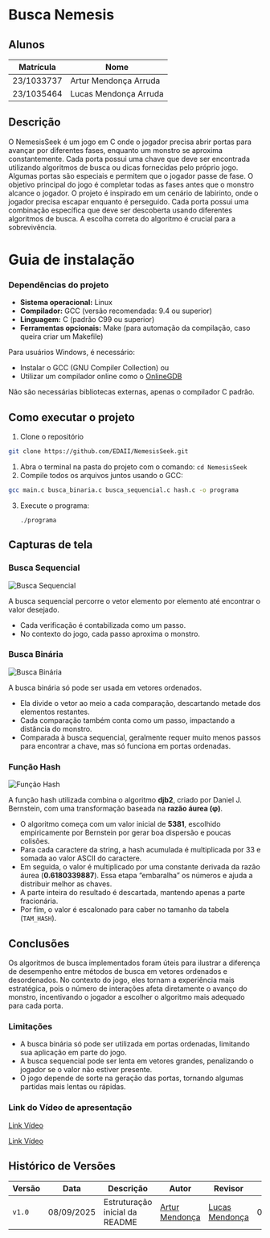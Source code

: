 # Busca Nemesis

## Alunos  
| Matrícula | Nome |  
|-----------------------|---------------------|  
| 23/1033737 | Artur Mendonça Arruda |  
| 23/1035464 | Lucas Mendonça Arruda |  

## Descrição

O NemesisSeek é um jogo em C onde o jogador precisa abrir portas para avançar por diferentes fases, enquanto um monstro se aproxima constantemente. Cada porta possui uma chave que deve ser encontrada utilizando algoritmos de busca ou dicas fornecidas pelo próprio jogo. Algumas portas são especiais e permitem que o jogador passe de fase. O objetivo principal do jogo é completar todas as fases antes que o monstro alcance o jogador.
O projeto é inspirado em um cenário de labirinto, onde o jogador precisa escapar enquanto é perseguido. Cada porta possui uma combinação específica que deve ser descoberta usando diferentes algoritmos de busca. A escolha correta do algoritmo é crucial para a sobrevivência.

# Guia de instalação

### Dependências do projeto

- **Sistema operacional:** Linux
- **Compilador:** GCC (versão recomendada: 9.4 ou superior)
- **Linguagem:** C (padrão C99 ou superior)
- **Ferramentas opcionais:** Make (para automação da compilação, caso queira criar um Makefile)

Para usuários Windows, é necessário:
- Instalar o GCC (GNU Compiler Collection) ou
- Utilizar um compilador online como o [OnlineGDB](https://www.onlinegdb.com/)

Não são necessárias bibliotecas externas, apenas o compilador C padrão.  


## Como executar o projeto
1. Clone o repositório
```bash
git clone https://github.com/EDAII/NemesisSeek.git
```
1. Abra o terminal na pasta do projeto com o comando: `cd NemesisSeek`  
2. Compile todos os arquivos juntos usando o GCC:

```bash
gcc main.c busca_binaria.c busca_sequencial.c hash.c -o programa
```
3. Execute o programa:
   ```
   ./programa
   ```

## Capturas de tela

### Busca Sequencial

![Busca Sequencial](https://raw.githubusercontent.com/EDAII/Busca_Nemesis/refs/heads/master/assets/algoritmos/busca_sequencial.png)  

A busca sequencial percorre o vetor elemento por elemento até encontrar o valor desejado.  
- Cada verificação é contabilizada como um passo.  
- No contexto do jogo, cada passo aproxima o monstro.

### Busca Binária

![Busca Binária](https://raw.githubusercontent.com/EDAII/Busca_Nemesis/refs/heads/master/assets/algoritmos/busca_binaria.png) 

A busca binária só pode ser usada em vetores ordenados.  
- Ela divide o vetor ao meio a cada comparação, descartando metade dos elementos restantes.  
- Cada comparação também conta como um passo, impactando a distância do monstro.  
- Comparada à busca sequencial, geralmente requer muito menos passos para encontrar a chave, mas só funciona em portas ordenadas.

### Função Hash

![Função Hash](https://raw.githubusercontent.com/EDAII/Busca_Nemesis/refs/heads/master/assets/algoritmos/hash.png)

A função hash utilizada combina o algoritmo **djb2**, criado por Daniel J. Bernstein, com uma transformação baseada na **razão áurea (φ)**.  

- O algoritmo começa com um valor inicial de **5381**, escolhido empiricamente por Bernstein por gerar boa dispersão e poucas colisões.  
- Para cada caractere da string, a hash acumulada é multiplicada por 33 e somada ao valor ASCII do caractere.  
- Em seguida, o valor é multiplicado por uma constante derivada da razão áurea (**0.6180339887**). Essa etapa “embaralha” os números e ajuda a distribuir melhor as chaves.  
- A parte inteira do resultado é descartada, mantendo apenas a parte fracionária.  
- Por fim, o valor é escalonado para caber no tamanho da tabela (`TAM_HASH`).  


## Conclusões

Os algoritmos de busca implementados foram úteis para ilustrar a diferença de desempenho entre métodos de busca em vetores ordenados e desordenados. No contexto do jogo, eles tornam a experiência mais estratégica, pois o número de interações afeta diretamente o avanço do monstro, incentivando o jogador a escolher o algoritmo mais adequado para cada porta.

### Limitações

- A busca binária só pode ser utilizada em portas ordenadas, limitando sua aplicação em parte do jogo.  
- A busca sequencial pode ser lenta em vetores grandes, penalizando o jogador se o valor não estiver presente.  
- O jogo depende de sorte na geração das portas, tornando algumas partidas mais lentas ou rápidas. 

### Link do Vídeo de apresentação

[Link Vídeo](https://youtu.be/-i91VBz_8ek)

[Link Vídeo](https://youtube.com/embed/-i91VBz_8ek)


## Histórico de Versões

<div align="center">

| Versão | Data | Descrição | Autor | Revisor | Revisão |
|-----------|---------|--------------|----------|------------|------------|
| `v1.0` | 08/09/2025 | Estruturação inicial da README | [Artur Mendonça](https://github.com/ArtyMend07) | [Lucas Mendonça](https://github.com/lucasarruda9) | 08/09/2025 |
